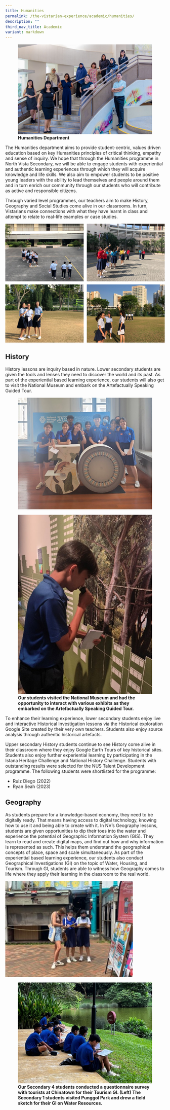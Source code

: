 ```yaml
---
title: Humanities
permalink: /the-vistarian-experience/academic/humanities/
description: ""
third_nav_title: Academic
variant: markdown
---
```

<figure>
<img src="/images/Humanities%20Department.jpg">
<figcaption> <strong> Humanities Department </strong> </figcaption>
</figure>

The Humanities department aims to provide student-centric, values driven education based on key Humanities principles of critical thinking, empathy and sense of inquiry. We hope that through the Humanities programme in North Vista Secondary, we will be able to engage students with experiential and authentic learning experiences through which they will acquire knowledge and life skills. We also aim to empower students to be positive young leaders with the ability to lead themselves and people around them and in turn enrich our community through our students who will contribute as active and responsible citizens.  

Through varied level programmes, our teachers aim to make History, Geography and Social Studies come alive in our classrooms. In turn, Vistarians make connections with what they have learnt in class and attempt to relate to real-life examples or case studies.

![](/images/humanities1.png)

History
---------

History lessons are inquiry based in nature. Lower secondary students are given the tools and lenses they need to discover the world and its past. As part of the experiential based learning experience, our students will also get to visit the National Museum and embark on the Artefactually Speaking Guided Tour. 

<figure>
<img src="/images/The%20Vistarian%20Experience/Academic/Humanities1.jpg">
<figcaption> <strong> </strong> </figcaption>
</figure>

<figure>
<img src="/images/The%20Vistarian%20Experience/Academic/Humanities2.jpg">
<figcaption> <strong> Our students visited the National Museum and had the opportunity to interact with various exhibits as they embarked on the Artefactually Speaking Guided Tour.</strong> </figcaption>
</figure>

To enhance their learning experience, lower secondary students enjoy live and interactive Historical Investigation lessons via the Historical exploration Google Site created by their very own teachers. Students also enjoy source analysis through authentic historical artefacts.

Upper secondary History students continue to see History come alive in their classroom where they enjoy Google Earth Tours of key historical sites. Students also enjoy further experiential learning by participating in the Istana Heritage Challenge and National History Challenge. Students with outstanding results were selected for the NUS Talent Development programme. The following students were shortlisted for the programme:

* Ruiz Diego (2022)
* Ryan Seah (2023)

Geography
---------

As students prepare for a knowledge-based economy, they need to be digitally ready. That means having access to digital technology, knowing how to use it and being able to create with it.
In NV’s Geography lessons, students are given opportunities to dip their toes into the water and experience the potential of Geographic Information System (GIS). They learn to read and create digital maps, and find out how and why information is represented as such. This helps them understand the geographical concepts of place, space and scale simultaneously. As part of the experiential based learning experience, our students also conduct Geographical Investigations (GI) on the topic of Water, Housing, and Tourism. Through GI, students are able to witness how Geography comes to life where they apply their learning in the classroom to the real world. 

<img src="/images/The%20Vistarian%20Experience/Academic/Humanities3.jpg" style="width:80%">
<figcaption> <strong> </strong> </figcaption>

<figure>
<img src="/images/The%20Vistarian%20Experience/Academic/Humanities4.jpg">
<figcaption> <strong> Our Secondary 4 students conducted a questionnaire survey with tourists at Chinatown for their Tourism GI. (Left) The Secondary 1 students visited Punggol Park and drew a field sketch for their GI on Water Resources.</strong> </figcaption>
</figure>

